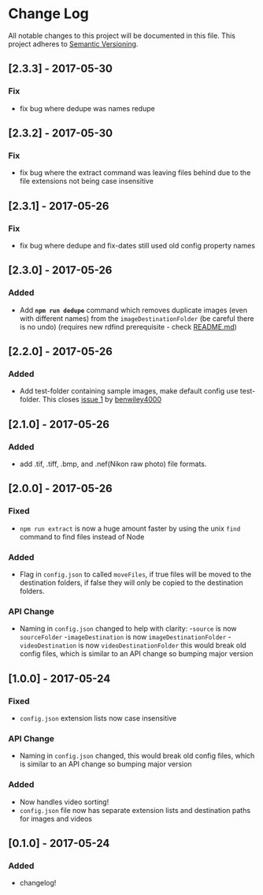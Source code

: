# Change Log
All notable changes to this project will be documented in this file.
This project adheres to [Semantic Versioning](http://semver.org/).


## [2.3.3] - 2017-05-30
### Fix
- fix bug where dedupe was names redupe


## [2.3.2] - 2017-05-30
### Fix
- fix bug where the extract command was leaving files behind due to the file extensions not being case insensitive


## [2.3.1] - 2017-05-26
### Fix
- fix bug where dedupe and fix-dates still used old config property names

## [2.3.0] - 2017-05-26
### Added
- Add **`npm run dedupe`** command which removes duplicate images (even with different names) from the `imageDestinationFolder` (be careful there is no undo) (requires new rdfind prerequisite - check [README.md](README.md))

## [2.2.0] - 2017-05-26
### Added
- Add test-folder containing sample images, make default config use test-folder.
This closes [issue 1](https://github.com/AlexBezuska/archival/issues/1) by [benwiley4000](https://github.com/benwiley4000)

## [2.1.0] - 2017-05-26
### Added
- add .tif, .tiff, .bmp, and .nef(Nikon raw photo) file formats.

## [2.0.0] - 2017-05-26
### Fixed
- `npm run extract` is now a huge amount faster by using the unix `find` command to find files instead of Node
### Added
- Flag in `config.json` to called `moveFiles`, if true files will be moved to the destination folders, if false they will only be copied to the destination folders.
### API Change
- Naming in `config.json` changed to help with clarity:
  -`source` is now `sourceFolder`
  -`imageDestination` is now `imageDestinationFolder`
  -`videoDestination` is now `videoDestinationFolder`
  this would break old config files, which is similar to an API change so bumping major version

## [1.0.0] - 2017-05-24
### Fixed
- `config.json` extension lists now case insensitive
### API Change
- Naming in `config.json` changed, this would break old config files, which is similar to an API change so bumping major version

### Added
- Now handles video sorting!
- `config.json` file now has separate extension lists and destination paths for images and videos


## [0.1.0] - 2017-05-24

### Added
- changelog!
